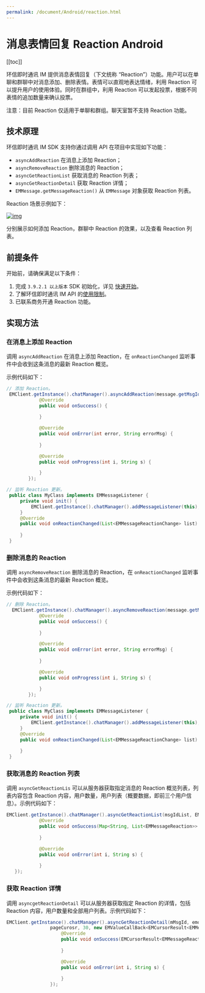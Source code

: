 ```yaml
---
permalink: /document/Android/reaction.html
---
```


# 消息表情回复 Reaction Android

[[toc]]

环信即时通讯 IM 提供消息表情回复（下文统称 “Reaction”）功能。用户可以在单聊和群聊中对消息添加、删除表情。表情可以直观地表达情绪，利用 Reaction 可以提升用户的使用体验。同时在群组中，利用 Reaction 可以发起投票，根据不同表情的追加数量来确认投票。

注意：目前 Reaction 仅适用于单聊和群组。聊天室暂不支持 Reaction 功能。

## 技术原理

环信即时通讯 IM SDK 支持你通过调用 API 在项目中实现如下功能：

- `asyncAddReaction` 在消息上添加 Reaction；
- `asyncRemoveReaction` 删除消息的 Reaction；
- `asyncGetReactionList` 获取消息的 Reaction 列表；
- `asyncGetReactionDetail` 获取 Reaction 详情；
- `EMMessage.getMessageReaction()` 从 `EMMessage` 对象获取 Reaction 列表。

Reaction 场景示例如下：

[![img](https://docs-im.easemob.com/_media/ccim/android/reactions.png)](https://docs-im.easemob.com/_detail/ccim/android/reactions.png?id=ccim%3Aandroid%3Areaction)

分别展示如何添加 Reaction，群聊中 Reaction 的效果，以及查看 Reaction 列表。

## 前提条件

开始前，请确保满足以下条件：

1. 完成 `3.9.2.1 以上版本` SDK 初始化，详见 [快速开始](https://docs-im.easemob.com/ccim/android/quickstart)。
2. 了解环信即时通讯 IM API 的[使用限制](https://docs-im.easemob.com/ccim/limitation)。
3. 已联系商务开通 Reaction 功能。

## 实现方法

### 在消息上添加 Reaction

调用 `asyncAddReaction` 在消息上添加 Reaction，在 `onReactionChanged` 监听事件中会收到这条消息的最新 Reaction 概览。

示例代码如下：

```java
// 添加 Reaction。
 EMClient.getInstance().chatManager().asyncAddReaction(message.getMsgId(), reaction, new EMCallBack() {
            @Override
            public void onSuccess() {
                
            }

            @Override
            public void onError(int error, String errorMsg) {
              
            }

            @Override
            public void onProgress(int i, String s) {

            }
        });

// 监听 Reaction 更新。
 public class MyClass implements EMMessageListener {
     private void init() {
         EMClient.getInstance().chatManager().addMessageListener(this);
     }
     @Override
     public void onReactionChanged(List<EMMessageReactionChange> list) {
       
     }
 }
```

### 删除消息的 Reaction

调用 `asyncRemoveReaction` 删除消息的 Reaction，在 `onReactionChanged` 监听事件中会收到这条消息的最新 Reaction 概览。

示例代码如下：

```java
// 删除 Reaction。
  EMClient.getInstance().chatManager().asyncRemoveReaction(message.getMsgId(), reaction, new EMCallBack() {
            @Override
            public void onSuccess() {
               
            }

            @Override
            public void onError(int error, String errorMsg) {
                
            }

            @Override
            public void onProgress(int i, String s) {

            }
        });

// 监听 Reaction 更新。
 public class MyClass implements EMMessageListener {
     private void init() {
         EMClient.getInstance().chatManager().addMessageListener(this);
     }
     @Override
     public void onReactionChanged(List<EMMessageReactionChange> list) {
      
     }
 }
```

### 获取消息的 Reaction 列表

调用 `asyncGetReactionLis` 可以从服务器获取指定消息的 Reaction 概览列表，列表内容包含 Reaction 内容，用户数量，用户列表（概要数据，即前三个用户信息）。示例代码如下：

```java
EMClient.getInstance().chatManager().asyncGetReactionList(msgIdList, EMMessage.ChatType.Chat, groupId, new EMValueCallBack<Map<String, List<EMMessageReaction>>>() {
            @Override
            public void onSuccess(Map<String, List<EMMessageReaction>> stringListMap) {
            
            }

            @Override
            public void onError(int i, String s) {
               
            }
   });
```

### 获取 Reaction 详情

调用 `asyncgetReactionDetail` 可以从服务器获取指定 Reaction 的详情，包括 Reaction 内容，用户数量和全部用户列表。示例代码如下：

```java
EMClient.getInstance().chatManager().asyncGetReactionDetail(mMsgId, emojiconId,
                pageCurosr, 30, new EMValueCallBack<EMCursorResult<EMMessageReaction>>() {
                    @Override
                    public void onSuccess(EMCursorResult<EMMessageReaction> messageReactionCursorResult) {
                        
                    }

                    @Override
                    public void onError(int i, String s) {
            
                    }
                });
```